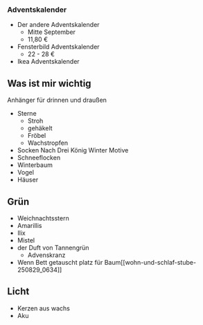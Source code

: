 ### Adventskalender

- Der andere Adventskalender
	- Mitte September
	- 11,80 €
- Fensterbild Adventskalender
	- 22 - 28 €
- Ikea Adventskalender
## Was ist mir wichtig
Anhänger für drinnen und draußen
- Sterne
	- Stroh
	- gehäkelt
	- Fröbel
	- Wachstropfen
- Socken
Nach Drei König Winter Motive
- Schneeflocken
- Winterbaum
- Vogel
- Häuser
## Grün
- Weichnachtsstern
- Amarillis
- Ilix
- Mistel
- der Duft von Tannengrün
	- Advenskranz
- Wenn Bett getauscht platz für Baum[[wohn-und-schlaf-stube-250829_0634]]
## Licht
- Kerzen aus wachs
- Aku